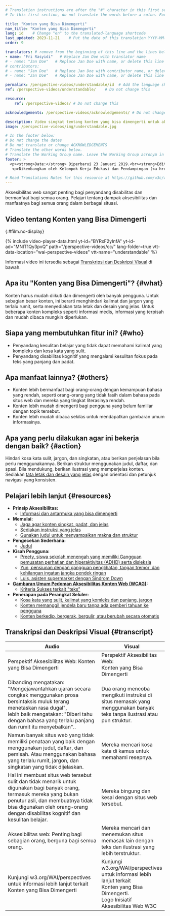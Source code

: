 ```yaml
---
# Translation instructions are after the "#" character in this first section. They are comments that do not show up in the web page. You do not need to translate the instructions after "#".
# In this first section, do not translate the words before a colon. For example, do not translate "title:". Do translate the text after "title:"

title: "Konten yang Bisa Dimengerti"
nav_title: "Konten yang Bisa Dimengerti"
lang: id    # Change "en" to the translated-language shortcode
last_updated: 2023-11-21    # Put the date of this translation YYYY-MM-DD (with month in the middle)
order: 9

translators: # remove from the beginning of this line and the lines below: "# " (the hash sign and the space)
- name: "Fri Rasyidi"   # Replace Jan Doe with translator name
# - name: "Jan Doe"   # Replace Jan Doe with name, or delete this line if not multiple translators
# contributors:
# - name: "Jan Doe"   # Replace Jan Doe with contributor name, or delete this line if none
# - name: "Jan Doe"   # Replace Jan Doe with name, or delete this line if not multiple contributors

permalink: /perspective-videos/understandable/id  # Add the language shortcode to the end, with no slash at the end. For example /path/to/file/fr
ref: /perspective-videos/understandable/    # Do not change this

resource:
    ref: /perspective-videos/ # Do not change this

acknowledgements: /perspective-videos/acknowledgements/ # Do not change this

description: Video singkat tentang konten yang bisa dimengerti untuk aksesibilitas web - apa itu, siapa yang membutuhkannya, dan apa yang perlu dilakukan agar bekerja dengan semestinya.
image: /perspective-videos/img/understandable.jpg

# In the footer below:
# Do not change the dates
# Do not translate or change ACKNOWLEDGEMENTS
# Translate the other words below.
# Translate the Working Group name. Leave the Working Group acronym in English.
footer: >
  <p><strong>Date:</strong> Diperbarui 23 Januari 2019.<br><strong>Editor dan pimpinan proyek:</strong> <a href="https://www.w3.org/People/shadi">Shadi Abou-Zahra</a>. ACKNOWLEDGEMENTS daftar kontributor.</p>
   <p>Dikembangkan oleh Kelompok Kerja Edukasi dan Pendampingan (<a href="http://www.w3.org/WAI/EO/">EOWG</a>). Dikembangkan sebagai bagian dari <a href="https://www.w3.org/WAI/DEV/">proyek WAI-DEV</a>, didanai bersama oleh European Commission. Diperbarui sebagai bagian dari <a href="https://www.w3.org/WAI/DEV/">Proyek Perluasan Akses WAI</a>, didukung oleh Ford Foundation.</p>

# Read Translations Notes for this resource at https://github.com/w3c/wai-perspective-videos#readme
---
```


Aksesibilitas web sangat penting bagi penyandang disabilitas dan bermanfaat bagi semua orang. Pelajari tentang dampak aksesibilitas dan manfaatnya bagi semua orang dalam berbagai situasi.

## Video tentang Konten yang Bisa Dimengerti
{:#film.no-display}

{% include video-player-data.html
    yt-id="BYRxF2yInfA"
    yt-id-ad="MNlT1Qy3pvQ"
    path="/perspective-videos/cc/"
    lang-folder=true
    vtt-data-location="wai-perspective-videos"
    vtt-name="understandable"
%}

Informasi video ini tersedia sebagai [Transkripsi dan Deskripsi Visual](#transcript) di bawah.

Apa itu "Konten yang Bisa Dimengerti"? {#what}
---------------------------------

Konten harus mudah diikuti dan dimengerti oleh banyak pengguna. Untuk sebagian besar konten, ini berarti menghindari kalimat dan jargon yang terlalu rumit, serta menyediakan tata letak dan desain yang jelas. Untuk beberapa konten kompleks seperti informasi medis, informasi yang terpisah dan mudah dibaca mungkin diperlukan.

Siapa yang membutuhkan fitur ini? {#who}
----------------------------

-   Penyandang kesulitan belajar yang tidak dapat memahami kalimat yang kompleks dan kosa kata yang sulit.
-   Penyandang disabilitas kognitif yang mengalami kesulitan fokus pada teks yang panjang dan padat.

Apa manfaat lainnya? {#others}
---------------------------------

-   Konten lebih bermanfaat bagi orang-orang dengan kemampuan bahasa yang rendah, seperti orang-orang yang tidak fasih dalam bahasa pada situs web dan mereka yang tingkat literasinya rendah.
-   Konten lebih mudah dimengerti bagi pengguna yang belum familiar dengan topik tersebut.
-   Konten lebih mudah dibaca sekilas untuk mendapatkan gambaran umum informasinya.

Apa yang perlu dilakukan agar ini bekerja dengan baik? {#action}
--------------------------------------

Hindari kosa kata sulit, jargon, dan singkatan, atau berikan penjelasan bila perlu menggunakannya. Berikan struktur menggunakan judul, daftar, dan spasi. Bila mendukung, berikan ilustrasi yang memperjelas konten. Sediakan [tata letak dan desain yang jelas](/perspective-videos/layout/) dengan orientasi dan petunjuk navigasi yang konsisten.

Pelajari lebih lanjut {#resources}
----------

-   **Prinsip Aksesibilitas:**
    -   [Informasi dan antarmuka yang bisa dimengerti](/fundamentals/accessibility-principles/#understandable)
-   **Memulai:**
    -   [Jaga agar konten singkat, padat, dan jelas](/tips/writing/#keep-content-clear-and-concise)
    -   [Sediakan instruksi yang jelas](/tips/writing/#provide-clear-instructions)
    -   [Gunakan judul untuk menyampaikan makna dan struktur](/tips/writing/#use-headings-to-convey-meaning-and-structure)
-   **Pengecekan Sederhana:**
    -   [Judul](/test-evaluate/preliminary/#headings)
-   **Kisah Pengguna:**
    -   [Preety, siswa sekolah menengah yang memiliki Gangguan pemusatan perhatian dan hiperaktivitas (ADHD) serta disleksia](/people-use-web/user-stories/#classroomstudent)
    -   [Yun, pensiunan dengan gangguan penglihatan, tangan tremor, dan kehilangan ingatan jangka pendek ringan](/people-use-web/user-stories/#retiree)
    -   [Luis, asisten supermarket dengan Sindrom Down](/people-use-web/user-stories/#supermarketassistant)
-   **[Gambaran Umum Pedoman Aksesibilitas Konten Web (WCAG)](/standards-guidelines/wcag/):**
    -   [Kriteria Sukses terkait "teks"](https://www.w3.org/WAI/WCAG21/quickref/?tags=text)
-   **Penerapan pada Perangkat Seluler:**
    -   [Kosa kata yang sulit, kalimat yang komleks dan panjang, jargon](/standards-guidelines/shared-experiences/#complex)
    -   [Konten memanggil jendela baru tanpa ada pemberi tahuan ke pengguna](/standards-guidelines/shared-experiences/#popups)
    -   [Konten berkedip, bergerak, bergulir, atau berubah secara otomatis](/standards-guidelines/shared-experiences/#dynamic)

## Transkripsi dan Deskripsi Visual {#transcript}

 <table>
  <thead>
    <tr>
      <th width="65%">Audio</th>
      <th>Visual</th>
    </tr>
  </thead>
  <tbody>
    <tr>
      <td>Perspektif Aksesibilitas Web: Konten yang Bisa Dimengerti</td>
      <td>Perspektif Aksesibilitas Web:<br>
        Konten yang Bisa Dimengerti</td>
    </tr>
    <tr>
      <td>Dibanding mengatakan: &quot;Mengejawantahkan ujaran secara congkak menggunakan prosa bersintaksis muluk terang menetaskan rasa dugal&quot;,<br>
        lebih baik mengatakan: &quot;Diberi tahu dengan bahasa yang terlalu panjang dan rumit itu menyebalkan&quot;..</td>
      <td>Dua orang mencoba mengikuti instruksi di situs memasak yang menggunakan banyak teks tanpa ilustrasi atau pun struktur.</td>
    </tr>
    <tr>
      <td>Namun banyak situs web yang tidak memiliki penataan yang baik dengan menggunakan judul, daftar, dan pemisah. Atau menggunakan bahasa yang terlalu rumit, jargon, dan singkatan yang tidak dijelaskan.</td>
      <td>Mereka mencari kosa kata di kamus untuk memahami resepnya.</td>
    </tr>
    <tr>
      <td>Hal ini membuat situs web tersebut sulit dan tidak menarik untuk digunakan bagi banyak orang, termasuk mereka yang bukan penutur asli, dan membuatnya tidak bisa digunakan oleh orang-orang dengan disabilitas kognitif dan kesulitan belajar.</td>
      <td>Mereka bingung dan kesal dengan situs web tersebut.</td>
    </tr>
    <tr>
      <td>Aksesibilitas web: Penting bagi sebagian orang, berguna bagi semua orang.</td>
      <td>Mereka mencari dan menemukan situs memasak lain dengan teks dan ilustrasi yang lebih terstruktur.</td>
    </tr>
    <tr>
      <td>Kunjungi w3.org/WAI/perspectives untuk informasi lebih lanjut terkait Konten yang Bisa Dimengerti</td>
      <td>Kunjungi<br>
        w3.org/WAI/perspectives<br>
        untuk informasi lebih lanjut terkait<br>
        Konten yang Bisa Dimengerti. <br>
        Logo Inisiatif Aksesibilitas Web W3C</td>
    </tr>
  </tbody>
</table>
